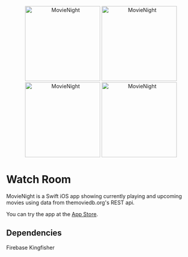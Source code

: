 <p align="center">
  <img src="https://user-images.githubusercontent.com/30866972/91657627-d5a5d400-eb05-11ea-9974-09eb897c47a3.png" width="200" title="MovieNight"> 
  <img src="https://user-images.githubusercontent.com/30866972/91657642-e9513a80-eb05-11ea-9d4e-97f757e4b5a5.png" width="200" title="MovieNight"> 
  <img src="https://user-images.githubusercontent.com/30866972/91657645-ee15ee80-eb05-11ea-8780-a72593074673.png" width="200" title="MovieNight"> 
  <img src="https://user-images.githubusercontent.com/30866972/91657651-fe2dce00-eb05-11ea-9cd9-94a020c2b271.png" width="200" title="MovieNight"> 
</p>

# Watch Room
MovieNight is a Swift iOS app showing currently playing and upcoming movies using data from themoviedb.org's REST api.

You can try the app at the [App Store](https://apps.apple.com/us/app/id1520364631).


## Dependencies
Firebase
Kingfisher
